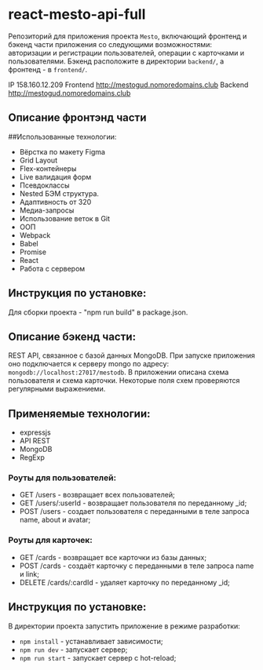 # react-mesto-api-full
Репозиторий для приложения проекта `Mesto`, включающий фронтенд и бэкенд части приложения со следующими возможностями: авторизации и регистрации пользователей, операции с карточками и пользователями. Бэкенд расположите в директории `backend/`, а фронтенд - в `frontend/`. 
  
IP  158.160.12.209
Frontend  http://mestogud.nomoredomains.club
Backend  http://mestogud.nomoredomains.club

## Описание фронтэнд части

##Использованные технологии:

* Вёрстка по макету Figma
* Grid Layout
* Flex-контейнеры
* Live валидация форм
* Псевдоклассы
* Nested БЭМ структура.
* Адаптивность от 320
* Медиа-запросы
* Использование веток в Git
* ООП
* Webpack
* Babel
* Promise
* React
* Работа с сервером

## Инструкция по установке:
Для сборки проекта - "npm run build" в package.json.

## Описание бэкенд части:

REST API, связанное с базой данных MongoDB. При запуске приложения оно подключается к серверу mongo по адресу: `mongodb://localhost:27017/mestodb`.
В приложении описана схема пользователя и схема карточки. Некоторые поля схем проверяются регулярными выражениеми. 

## Применяемые технологии:

* expressjs
* API REST 
* MongoDB 
* RegExp 

### Роуты для пользователей: 

* GET /users - возвращает всех пользователей; 
* GET /users/:userId - возвращает пользователя по переданному _id; 
* POST /users - создает пользователя с переданными в теле запроса name, about и avatar;

### Роуты для карточек:

* GET /cards - возвращает все карточки из базы данных; 
* POST /cards - создаёт карточку с переданными в теле запроса name и link;
* DELETE /cards/:cardId - удаляет карточку по переданному _id; 

## Инструкция по установке:

В директории проекта запустить приложение в режиме разработки:

* `npm install` - устанавливает зависимости; 
* `npm run dev` - запускает сервер; 
* `npm run start` - запускает сервер с hot-reload;
